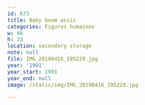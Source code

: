 ```yaml
---
id: 673
title: Baby boom assis
categories: Figures humaines
w: 46
h: 33
location: secondary storage
note: null
file: IMG_20190416_195229.jpg
year: '1991'
year_start: 1991
year_end: null
image: /static/img/IMG_20190416_195229.jpg

---
```

